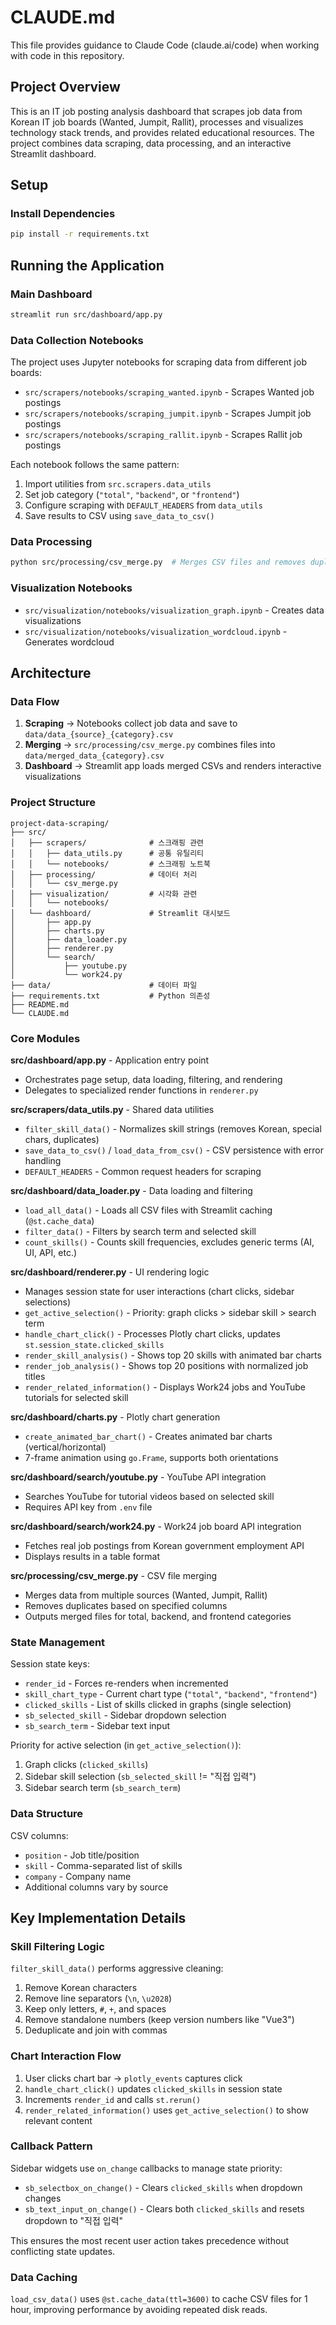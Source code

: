 # CLAUDE.md

This file provides guidance to Claude Code (claude.ai/code) when working with code in this repository.

## Project Overview

This is an IT job posting analysis dashboard that scrapes job data from Korean IT job boards (Wanted, Jumpit, Rallit), processes and visualizes technology stack trends, and provides related educational resources. The project combines data scraping, data processing, and an interactive Streamlit dashboard.

## Setup

### Install Dependencies
```bash
pip install -r requirements.txt
```

## Running the Application

### Main Dashboard
```bash
streamlit run src/dashboard/app.py
```

### Data Collection Notebooks
The project uses Jupyter notebooks for scraping data from different job boards:
- `src/scrapers/notebooks/scraping_wanted.ipynb` - Scrapes Wanted job postings
- `src/scrapers/notebooks/scraping_jumpit.ipynb` - Scrapes Jumpit job postings
- `src/scrapers/notebooks/scraping_rallit.ipynb` - Scrapes Rallit job postings

Each notebook follows the same pattern:
1. Import utilities from `src.scrapers.data_utils`
2. Set job category (`"total"`, `"backend"`, or `"frontend"`)
3. Configure scraping with `DEFAULT_HEADERS` from `data_utils`
4. Save results to CSV using `save_data_to_csv()`

### Data Processing
```bash
python src/processing/csv_merge.py  # Merges CSV files and removes duplicates
```

### Visualization Notebooks
- `src/visualization/notebooks/visualization_graph.ipynb` - Creates data visualizations
- `src/visualization/notebooks/visualization_wordcloud.ipynb` - Generates wordcloud

## Architecture

### Data Flow
1. **Scraping** → Notebooks collect job data and save to `data/data_{source}_{category}.csv`
2. **Merging** → `src/processing/csv_merge.py` combines files into `data/merged_data_{category}.csv`
3. **Dashboard** → Streamlit app loads merged CSVs and renders interactive visualizations

### Project Structure
```
project-data-scraping/
├── src/
│   ├── scrapers/              # 스크래핑 관련
│   │   ├── data_utils.py      # 공통 유틸리티
│   │   └── notebooks/         # 스크래핑 노트북
│   ├── processing/            # 데이터 처리
│   │   └── csv_merge.py
│   ├── visualization/         # 시각화 관련
│   │   └── notebooks/
│   └── dashboard/             # Streamlit 대시보드
│       ├── app.py
│       ├── charts.py
│       ├── data_loader.py
│       ├── renderer.py
│       └── search/
│           ├── youtube.py
│           └── work24.py
├── data/                      # 데이터 파일
├── requirements.txt           # Python 의존성
├── README.md
└── CLAUDE.md
```

### Core Modules

**src/dashboard/app.py** - Application entry point
- Orchestrates page setup, data loading, filtering, and rendering
- Delegates to specialized render functions in `renderer.py`

**src/scrapers/data_utils.py** - Shared data utilities
- `filter_skill_data()` - Normalizes skill strings (removes Korean, special chars, duplicates)
- `save_data_to_csv()` / `load_data_from_csv()` - CSV persistence with error handling
- `DEFAULT_HEADERS` - Common request headers for scraping

**src/dashboard/data_loader.py** - Data loading and filtering
- `load_all_data()` - Loads all CSV files with Streamlit caching (`@st.cache_data`)
- `filter_data()` - Filters by search term and selected skill
- `count_skills()` - Counts skill frequencies, excludes generic terms (AI, UI, API, etc.)

**src/dashboard/renderer.py** - UI rendering logic
- Manages session state for user interactions (chart clicks, sidebar selections)
- `get_active_selection()` - Priority: graph clicks > sidebar skill > search term
- `handle_chart_click()` - Processes Plotly chart clicks, updates `st.session_state.clicked_skills`
- `render_skill_analysis()` - Shows top 20 skills with animated bar charts
- `render_job_analysis()` - Shows top 20 positions with normalized job titles
- `render_related_information()` - Displays Work24 jobs and YouTube tutorials for selected skill

**src/dashboard/charts.py** - Plotly chart generation
- `create_animated_bar_chart()` - Creates animated bar charts (vertical/horizontal)
- 7-frame animation using `go.Frame`, supports both orientations

**src/dashboard/search/youtube.py** - YouTube API integration
- Searches YouTube for tutorial videos based on selected skill
- Requires API key from `.env` file

**src/dashboard/search/work24.py** - Work24 job board API integration
- Fetches real job postings from Korean government employment API
- Displays results in a table format

**src/processing/csv_merge.py** - CSV file merging
- Merges data from multiple sources (Wanted, Jumpit, Rallit)
- Removes duplicates based on specified columns
- Outputs merged files for total, backend, and frontend categories

### State Management

Session state keys:
- `render_id` - Forces re-renders when incremented
- `skill_chart_type` - Current chart type (`"total"`, `"backend"`, `"frontend"`)
- `clicked_skills` - List of skills clicked in graphs (single selection)
- `sb_selected_skill` - Sidebar dropdown selection
- `sb_search_term` - Sidebar text input

Priority for active selection (in `get_active_selection()`):
1. Graph clicks (`clicked_skills`)
2. Sidebar skill selection (`sb_selected_skill` != "직접 입력")
3. Sidebar search term (`sb_search_term`)

### Data Structure

CSV columns:
- `position` - Job title/position
- `skill` - Comma-separated list of skills
- `company` - Company name
- Additional columns vary by source

## Key Implementation Details

### Skill Filtering Logic
`filter_skill_data()` performs aggressive cleaning:
1. Remove Korean characters
2. Remove line separators (`\n`, `\u2028`)
3. Keep only letters, `#`, `+`, and spaces
4. Remove standalone numbers (keep version numbers like "Vue3")
5. Deduplicate and join with commas

### Chart Interaction Flow
1. User clicks chart bar → `plotly_events` captures click
2. `handle_chart_click()` updates `clicked_skills` in session state
3. Increments `render_id` and calls `st.rerun()`
4. `render_related_information()` uses `get_active_selection()` to show relevant content

### Callback Pattern
Sidebar widgets use `on_change` callbacks to manage state priority:
- `sb_selectbox_on_change()` - Clears `clicked_skills` when dropdown changes
- `sb_text_input_on_change()` - Clears both `clicked_skills` and resets dropdown to "직접 입력"

This ensures the most recent user action takes precedence without conflicting state updates.

### Data Caching
`load_csv_data()` uses `@st.cache_data(ttl=3600)` to cache CSV files for 1 hour, improving performance by avoiding repeated disk reads.
